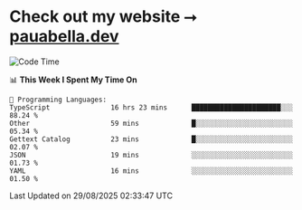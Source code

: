 # Check out my website ⭢ [pauabella.dev](https://pauabella.dev)

<!--START_SECTION:waka-->
![Code Time](http://img.shields.io/badge/Code%20Time-4%2C731%20hrs%2034%20mins-blue)

📊 **This Week I Spent My Time On** 

```text
💬 Programming Languages: 
TypeScript               16 hrs 23 mins      ██████████████████████░░░   88.24 % 
Other                    59 mins             █░░░░░░░░░░░░░░░░░░░░░░░░   05.34 % 
Gettext Catalog          23 mins             █░░░░░░░░░░░░░░░░░░░░░░░░   02.07 % 
JSON                     19 mins             ░░░░░░░░░░░░░░░░░░░░░░░░░   01.73 % 
YAML                     16 mins             ░░░░░░░░░░░░░░░░░░░░░░░░░   01.50 % 
```


 Last Updated on 29/08/2025 02:33:47 UTC
<!--END_SECTION:waka-->
